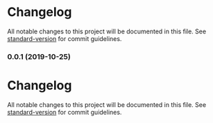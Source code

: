 # Changelog

All notable changes to this project will be documented in this file. See [standard-version](https://github.com/conventional-changelog/standard-version) for commit guidelines.

### 0.0.1 (2019-10-25)

# Changelog

All notable changes to this project will be documented in this file. See [standard-version](https://github.com/conventional-changelog/standard-version) for commit guidelines.
